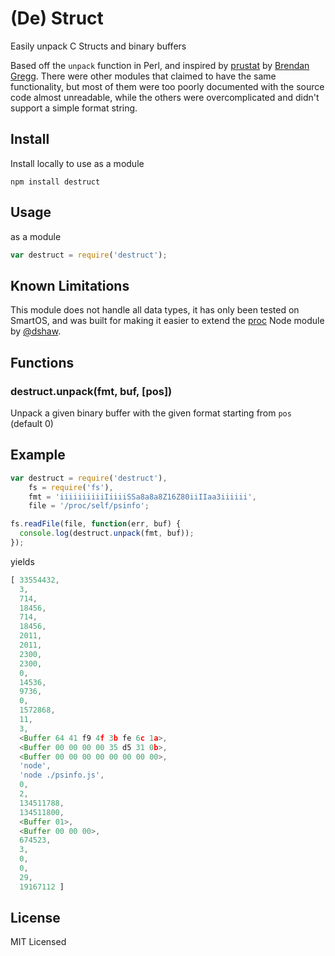 (De) Struct
===========

Easily unpack C Structs and binary buffers

Based off the `unpack` function in Perl, and inspired by [prustat][1]
by [Brendan Gregg][2].  There were other modules that claimed to have the same functionality,
but most of them were too poorly documented with the source code almost unreadable, while the
others were overcomplicated and didn't support a simple format string.

Install
------

Install locally to use as a module

    npm install destruct

Usage
-----

as a module

``` js
var destruct = require('destruct');
```

Known Limitations
-----------------

This module does not handle all data types, it has only been tested on SmartOS,
and was built for making it easier to extend the [proc][3] Node module by [@dshaw][4].

Functions
---------

### destruct.unpack(fmt, buf, [pos])

Unpack a given binary buffer with the given format starting from `pos` (default 0)

Example
-------

``` js
var destruct = require('destruct'),
    fs = require('fs'),
    fmt = 'iiiiiiiiiiIiiiiSSa8a8a8Z16Z80iiIIaa3iiiiii',
    file = '/proc/self/psinfo';

fs.readFile(file, function(err, buf) {
  console.log(destruct.unpack(fmt, buf));
});
```

yields

``` js
[ 33554432,
  3,
  714,
  18456,
  714,
  18456,
  2011,
  2011,
  2300,
  2300,
  0,
  14536,
  9736,
  0,
  1572868,
  11,
  3,
  <Buffer 64 41 f9 4f 3b fe 6c 1a>,
  <Buffer 00 00 00 00 35 d5 31 0b>,
  <Buffer 00 00 00 00 00 00 00 00>,
  'node',
  'node ./psinfo.js',
  0,
  2,
  134511788,
  134511800,
  <Buffer 01>,
  <Buffer 00 00 00>,
  674523,
  3,
  0,
  0,
  29,
  19167112 ]
```

License
-------

MIT Licensed

[1]: http://www.brendangregg.com/DTrace/prustat
[2]: http://www.brendangregg.com
[3]: https://github.com/dshaw/proc
[4]: https://github.com/dshaw

